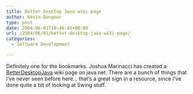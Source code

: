 ```yaml
---
title: Better Desktop Java wiki page
author: Kevin Dangoor
type: post
date: 2004-06-01T19:46:45+00:00
url: /2004/06/01/better-desktop-java-wiki-page/
categories:
  - Software Development

---
```

Definitely one for the bookmarks. Joshua Marinacci has created a [BetterDesktopJava][1] wiki page on java.net. There are a bunch of things that I&#8217;ve never seen before here&#8230; that&#8217;s a great sign in a resource, since I&#8217;ve done quite a bit of looking at Swing stuff.

 [1]: http://wiki.java.net/bin/view/Main/BetterDesktopJava "TWiki . Main . BetterDesktopJava"